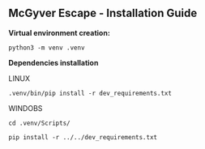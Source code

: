 ## **McGyver Escape - Installation Guide**

**Virtual environment creation:**

`python3 -m venv .venv`

**Dependencies installation**

LINUX

`.venv/bin/pip install -r dev_requirements.txt`
 
WINDOBS

`cd .venv/Scripts/`

`pip install -r ../../dev_requirements.txt`
